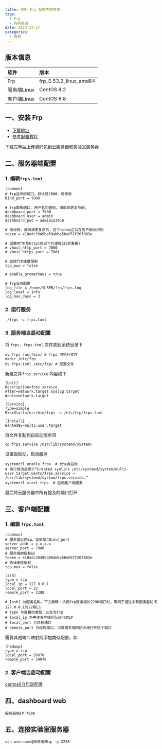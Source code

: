 ```yaml
---
title: 使用 Frp 配置内网穿透
tags: 
  - Frp
  - 内网穿透
date: 2023-12-27
categories: 
  - 教程
---
```


## 版本信息

| 软件       | 版本                     |
| :-------- | :---------------------- |
| Frp      | frp_0.53.2_linux_amd64 |
| 服务端Linux | CentOS 8.2 |
| 客户端Linux | CentOS 6.8 |

## 一、安装 Frp

- [下载地址](https://github.com/fatedier/frp/releases)
- [参考配置教程](https://blog.csdn.net/weixin_43804047/article/details/135174832)

下载完毕后上传源码包到云服务器和实验室服务器
## 二、服务器端配置
### 1. 编辑`frps.toml`

 ```
 [common]
# frp监听的端口，默认是7000，可修改
bind_port = 7000

# frp面板端口、用户名和密码，请改成更复杂的。
dashboard_port = 7500
dashboard_user = admin
dashboard_pwd = admin123456

# 授权码，请改成更复杂的，这个token之后在客户端会用到
token = e10adc3949ba59abbe56e057f20f883e

# 设置HTTP及https协议下代理端口(非重要)
# vhost_http_port = 7080
# vhost_https_port = 7081

# 去除TCP速度限制
tcp_mux = false

# enable_prometheus = true

# frp日志配置
log_file = /home/$USER/frp/frps.log
log_level = info
log_max_days = 3
```
### 2. 运行服务
```
./frps -c frps.toml
```
###  3. 服务端自启动配置

将 `frps, frps.toml` 文件放到系统目录下

```
mv frps /usr/bin/ # frps 可执行文件
mkdir /etc/frp
mv frps.toml /etc/frp/ # 配置文件
```

新建文件`frps.service` 内容如下

```
[Unit]
Description=frps service
After=network.target syslog.target
Wants=network.target

[Service]
Type=simple
ExecStart=/usr/bin/frps -c /etc/frp/frps.toml

[Install]
WantedBy=multi-user.target
```

将文件复制到自启动服务项

```
cp frps.service /usr/lib/systemd/system/
```

设置自启动，启动服务

```
systemctl enable frps  # 允许自启动
# 执行成功会提示“Created symlink /etc/systemd/system/multi-user.target.wants/frps.service → /usr/lib/systemd/system/frps.service.”
systemctl start frps  # 启动客户端服务
```

最后将云服务器中所有提及的端口打开
## 三、客户端配置
###  1. 编辑 `frpc.toml`

```
[common]
# 服务端公网ip、监听端口bind_port
server_addr = x.x.x.x
server_port = 7000
# 服务端的授权码
token = e10adc3949ba59abbe56e057f20f883e  
# 去掉速度限制
tcp_mux = false

[ssh]
type = tcp
local_ip = 127.0.0.1
local_port = 22
remote_port = 2288

# [ssh] 为服务名称，下方解释：访问frp服务端的2288端口时，等同于通过中转服务器访问127.0.0.1的22端口。
# type 为连接的类型，此处为tcp
# local_ip 为中转客户端实际访问的IP
# local_port 为目标端口
# remote_port 为远程端口，记得服务端的防火墙打开这个端口
```

需要其他端口映射则添加类似配置，如

```
[hadoop]
type = tcp
local_port = 50070
remote_port = 50070
```
### 2. 客户端自启动配置

[centos6自启动配置](https://blog.csdn.net/freshboya/article/details/86663907)
## 四、dashboard web

`服务器端IP:7500`
## 五、连接实验室服务器

```
ssh username@服务器端ip -p 2288
```